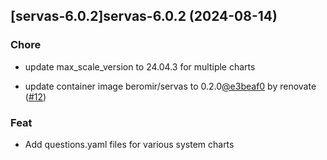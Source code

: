 

## [servas-6.0.2]servas-6.0.2 (2024-08-14)

### Chore



- update max_scale_version to 24.04.3 for multiple charts

- update container image beromir/servas to 0.2.0[@e3beaf0](https://github.com/e3beaf0) by renovate ([#12](https://github.com/truecharts/charts/issues/12))

### Feat



- Add questions.yaml files for various system charts